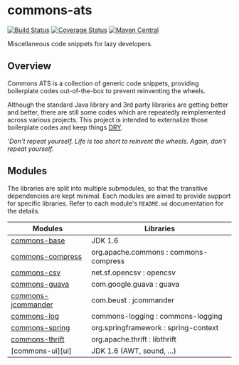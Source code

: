 # commons-ats
[![Build Status][travis-icon]][travis-page] [![Coverage Status][coverall-icon]][coverall-page] [![Maven Central][maven-icon]][maven-page]

Miscellaneous code snippets for lazy developers.


## Overview

Commons ATS is a collection of generic code snippets, providing 
boilerplate codes out-of-the-box to prevent reinventing the wheels.

Although the standard Java library and 3rd party libraries are getting better and better, 
there are still some codes which are repeatedly reimplemented across various projects. 
This project is intended to externalize those boilerplate codes 
and keep things [DRY](https://en.wikipedia.org/wiki/Don%27t_repeat_yourself).

*'Don't repeat yourself. Life is too short to reinvent the wheels. Again, don't repeat yourself.*
 

## Modules

The libraries are split into multiple submodules, so that the transitive dependencies are kept minimal.
Each modules are aimed to provide support for specific libraries. 
Refer to each module's `README.md` documentation for the details.


|Modules                    |Libraries                            |
|---------------------------|-------------------------------------|
|[commons-base][base]       |JDK 1.6                              |
|[commons-compress][comp]   |org.apache.commons : commons-compress|
|[commons-csv][csv_]        |net.sf.opencsv : opencsv             |
|[commons-guava][guav]      |com.google.guava : guava             |
|[commons-jcommander][jcom] |com.beust : jcommander               |
|[commons-log][log_]        |commons-logging : commons-logging    |
|[commons-spring][sprg]     |org.springframework : spring-context |
|[commons-thrift][thft]     |org.apache.thrift : libthrift        |
|[commons-ui][ui]           |JDK 1.6 (AWT, sound, ...)            |

[base]:https://github.com/after-the-sunrise/commons-ats/tree/master/base
[comp]:https://github.com/after-the-sunrise/commons-ats/tree/master/compress
[csv_]:https://github.com/after-the-sunrise/commons-ats/tree/master/csv
[guav]:https://github.com/after-the-sunrise/commons-ats/tree/master/guava
[jcom]:https://github.com/after-the-sunrise/commons-ats/tree/master/jcommander
[log_]:https://github.com/after-the-sunrise/commons-ats/tree/master/log
[sprg]:https://github.com/after-the-sunrise/commons-ats/tree/master/spring
[thft]:https://github.com/after-the-sunrise/commons-ats/tree/master/thrift
[ui__]:https://github.com/after-the-sunrise/commons-ats/tree/master/ui

[travis-page]:https://travis-ci.org/after-the-sunrise/commons-ats
[travis-icon]:https://travis-ci.org/after-the-sunrise/commons-ats.svg?branch=master
[coverall-page]:https://coveralls.io/github/after-the-sunrise/commons-ats?branch=master
[coverall-icon]:https://coveralls.io/repos/github/after-the-sunrise/commons-ats/badge.svg?branch=master
[maven-page]:https://maven-badges.herokuapp.com/maven-central/com.after_sunrise.commons/commons-ats
[maven-icon]:https://maven-badges.herokuapp.com/maven-central/com.after_sunrise.commons/commons-ats/badge.svg

